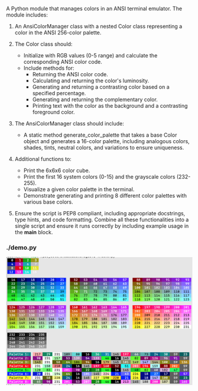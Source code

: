 A Python module that manages colors in an ANSI terminal emulator. The module includes:

1. An AnsiColorManager class with a nested Color class representing a color in the ANSI 256-color palette.

2. The Color class should:
	* Initialize with RGB values (0-5 range) and calculate the corresponding ANSI color code.
	* Include methods for:
		* Returning the ANSI color code.
		* Calculating and returning the color's luminosity.
		* Generating and returning a contrasting color based on a specified percentage.
		* Generating and returning the complementary color.
		* Printing text with the color as the background and a contrasting foreground color.

3. The AnsiColorManager class should include:
	* A static method generate_color_palette that takes a base Color object and generates a 16-color palette, including analogous colors, shades, tints, neutral colors, and variations to ensure uniqueness.

4. Additional functions to:
	* Print the 6x6x6 color cube.
	* Print the first 16 system colors (0-15) and the grayscale colors (232-255).
	* Visualize a given color palette in the terminal.
	* Demonstrate generating and printing 8 different color palettes with various base colors.

5. Ensure the script is PEP8 compliant, including appropriate docstrings, type hints, and code formatting.
Combine all these functionalities into a single script and ensure it runs correctly by including example usage in the __main__ block.



### ./demo.py
![Demo Screen Grab](ansicolormanager.png)
